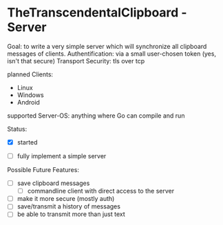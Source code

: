 # TheTranscendentalClipboard - Server

Goal: to write a very simple server which will 
synchronize all clipboard messages of clients.
Authentification: via a small user-chosen token (yes, isn't that secure)
Transport Security: tls over tcp

planned Clients: 
- Linux
- Windows 
- Android

supported Server-OS: anything where Go can compile and run

Status:
- [x] started
- [ ] fully implement a simple server



Possible Future Features:
- [ ] save clipboard messages
    - [ ] commandline client with direct access to the server
- [ ] make it more secure (mostly auth)
- [ ] save/transmit a history of messages
- [ ] be able to transmit more than just text
